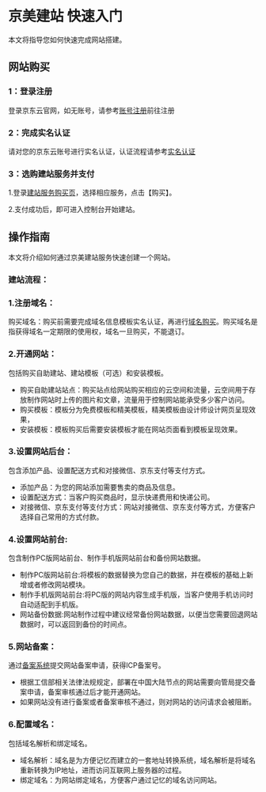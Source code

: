 # 京美建站 快速入门
本文将指导您如何快速完成网站搭建。

## 网站购买  

### 1：登录注册
登录京东云官网，如无账号，请参考[账号注册](https://docs.jdcloud.com/cn/account-management/sign-in-and-sign-up)前往注册
### 2：完成实名认证
请对您的京东云账号进行实名认证，认证流程请参考[实名认证](https://docs.jdcloud.com/cn/real-name-verification/introduction)
### 3：选购建站服务并支付
1.登录[建站服务购买页](https://jdcloud-site-console.jdcloud.com/create)，选择相应服务，点击【购买】。  

2.支付成功后，即可进入控制台开始建站。    


   
   
## 操作指南
本文将介绍如何通过京美建站服务快速创建一个网站。  

### 建站流程：  

### 1.注册域名：
购买域名：购买前需要完成域名信息模板实名认证，再进行[域名购买](https://net.jdcloud.com/)。购买域名是指获得域名一定期限的使用权，域名一旦购买，不能退订。

### 2.开通网站：  
包括购买自助建站、建站模板（可选）和安装模板。
- 购买自助建站站点：购买站点给网站购买相应的云空间和流量，云空间用于存放制作网站时上传的图片和文章，流量用于控制网站能承受多少客户访问。
- 购买模板：模板分为免费模板和精美模板，精美模板由设计师设计网页呈现效果，
- 安装模板：模板购买后需要安装模板才能在网站页面看到模板呈现效果。

### 3.设置网站后台：  
包含添加产品、设置配送方式和对接微信、京东支付等支付方式。
- 添加产品：为您的网站添加需要售卖的商品及信息。
- 设置配送方式：当客户购买商品时，显示快递费用和快递公司。
- 对接微信、京东支付等支付方式：网站对接微信、京东支付等方式，方便客户选择自己常用的方式付款。
### 4.设置网站前台:  
包含制作PC版网站前台、制作手机版网站前台和备份网站数据。
- 制作PC版网站前台:将模板的数据替换为您自己的数据，并在模板的基础上新增或者修改网站模块。
- 制作手机版网站前台:将PC版的网站内容生成手机版，当客户使用手机访问时自动适配到手机版。
- 网站备份数据:网站制作过程中建议经常备份网站数据，以便当您需要回退网站数据时，可以返回到备份的时间点。

### 5.网站备案：  
通过[备案系统](https://record-console.jdcloud.com)提交网站备案申请，获得ICP备案号。
- 根据工信部相关法律法规规定，部署在中国大陆节点的网站需要向管局提交备案申请，备案审核通过后才能开通网站。 
- 如果网站没有进行备案或者备案审核不通过，则对网站的访问请求会被阻断。

### 6.配置域名：  
包括域名解析和绑定域名。
- 域名解析：域名是为方便记忆而建立的一套地址转换系统，域名解析是将域名重新转换为IP地址，进而访问互联网上服务器的过程。
- 绑定域名：为网站绑定域名，方便客户通过记忆的域名访问网站。

